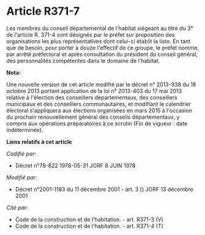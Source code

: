 # Article R371-7

Les membres du conseil départemental de l'habitat siégeant au titre du 3° de l'article R. 371-4 sont désignés par le préfet
sur proposition des organisations les plus représentatives dont celui-ci établit la liste. En tant que de besoin, pour porter
à douze l'effectif de ce groupe, le préfet nomme, par arrêté préfectoral et après consultation du président du conseil
général, des personnalités compétentes dans le domaine de l'habitat.

**Nota:**

Une nouvelle version de cet article modifié par le décret n° 2013-938 du 18 octobre 2013 portant application de la loi n°
2013-403 du 17 mai 2013 relative à l'élection des conseillers départementaux, des conseillers municipaux et des conseillers
communautaires, et modifiant le calendrier électoral s'appliquera aux élections organisées en mars 2015 à l'occasion du
prochain renouvellement général des conseils départementaux, y compris aux opérations préparatoires à ce scrutin (Fin de
vigueur : date indéterminée).

**Liens relatifs à cet article**

_Codifié par_:

  - Décret n°78-622 1978-05-31 JORF 8 JUIN 1978

_Modifié par_:

  - Décret n°2001-1183 du 11 décembre 2001 - art. 3 () JORF 13 décembre 2001

_Cité par_:

  - Code de la construction et de l'habitation. - art. R371-3 (V)
  - Code de la construction et de l'habitation. - art. R371-4 (T)
